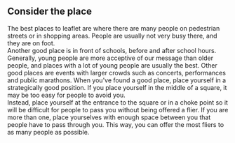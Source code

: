 ## Consider the place

The best places to leaflet are where there are many people on pedestrian streets
or in shopping areas. People are usually not very busy there, and they are on
foot.    
Another good place is in front of schools, before and after school hours.
Generally, young people are more acceptive of our message than older people, and
places with a lot of young people are usually the best. Other good places are
events with larger crowds such as concerts, performances and public marathons.
When you've found a good place, place yourself in a strategically good position.
If you place yourself in the middle of a square, it may be too easy for people
to avoid you.    
Instead, place yourself at the entrance to the square or in a choke point so it
will be difficult for people to pass you without being offered a flier. If you
are more than one, place yourselves with enough space between you that people
have to pass through you. This way, you can offer the most fliers to as many
people as possible.
